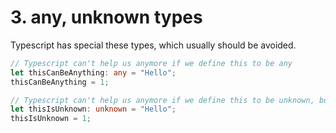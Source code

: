 # 3. any, unknown types

Typescript has special these types, which usually should be avoided.

```ts
// Typescript can't help us anymore if we define this to be any
let thisCanBeAnything: any = "Hello";
thisCanBeAnything = 1;

// Typescript can't help us anymore if we define this to be unknown, but still better to admit it than have any
let thisIsUnknown: unknown = "Hello";
thisIsUnknown = 1;
```
